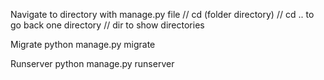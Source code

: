 Navigate to directory with manage.py file 
// cd (folder directory) 
// cd .. to go back one directory
// dir to show directories

Migrate 
python manage.py migrate

Runserver 
python manage.py runserver
